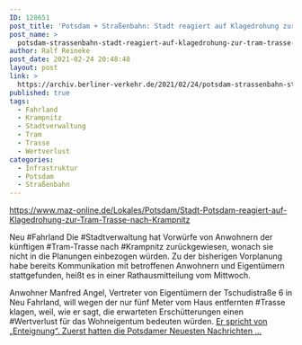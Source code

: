 ```yaml
---
ID: 128651
post_title: 'Potsdam + Straßenbahn: Stadt reagiert auf Klagedrohung zur Tram-Trasse nach Krampnitz aus MAZ'
post_name: >
  potsdam-strassenbahn-stadt-reagiert-auf-klagedrohung-zur-tram-trasse-nach-krampnitz-aus-maz
author: Ralf Reineke
post_date: 2021-02-24 20:48:48
layout: post
link: >
  https://archiv.berliner-verkehr.de/2021/02/24/potsdam-strassenbahn-stadt-reagiert-auf-klagedrohung-zur-tram-trasse-nach-krampnitz-aus-maz/
published: true
tags:
  - Fahrland
  - Krampnitz
  - Stadtverwaltung
  - Tram
  - Trasse
  - Wertverlust
categories:
  - Infrastruktur
  - Potsdam
  - Straßenbahn
---
```

https://www.maz-online.de/Lokales/Potsdam/Stadt-Potsdam-reagiert-auf-Klagedrohung-zur-Tram-Trasse-nach-Krampnitz

Neu #Fahrland
Die #Stadtverwaltung hat Vorwürfe von Anwohnern der künftigen #Tram-Trasse nach #Krampnitz zurückgewiesen, wonach sie nicht in die Planungen einbezogen würden. Zu der bisherigen Vorplanung habe bereits Kommunikation mit betroffenen Anwohnern und Eigentümern stattgefunden, heißt es in einer Rathausmitteilung vom Mittwoch.

Anwohner Manfred Angel, Vertreter von Eigentümern der Tschudistraße 6 in Neu Fahrland, will wegen der nur fünf Meter vom Haus entfernten #Trasse klagen, weil, wie er sagt, die erwarteten Erschütterungen einen #Wertverlust für das Wohneigentum bedeuten würden. <a href="https://www.maz-online.de/Lokales/Potsdam/Stadt-Potsdam-reagiert-auf-Klagedrohung-zur-Tram-Trasse-nach-Krampnitz">Er spricht von „Enteignung“. Zuerst hatten die Potsdamer Neuesten Nachrichten ...</a>